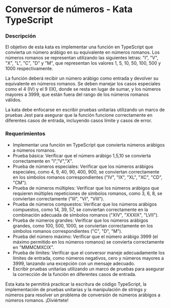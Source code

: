 # Conversor de números - Kata TypeScript

### Descripción

El objetivo de esta kata es implementar una función en TypeScript que convierta un número arábigo en su equivalente en números romanos. Los números romanos se representan utilizando las siguientes letras: "I", "V", "X", "L", "C", "D" y "M", que representan los valores 1, 5, 10, 50, 100, 500 y 1000 respectivamente.

La función deberá recibir un número arábigo como entrada y devolver su equivalente en números romanos. Se deben manejar los casos especiales como el 4 (IV) y el 9 (IX), donde se resta en lugar de sumar, y los números mayores a 3999, que están fuera del rango de los números romanos válidos.

La kata debe enfocarse en escribir pruebas unitarias utilizando un marco de pruebas Jest para asegurar que la función funcione correctamente en diferentes casos de entrada, incluyendo casos límite y casos de error.

### Requerimientos

- Implementar una función en TypeScript que convierta números arábigos a números romanos.
- Prueba básica: Verificar que el número arábigo 1,5,10 se convierta correctamente en "I","V","X".
- Prueba de números especiales: Verificar que los números arábigos especiales, como 4, 9, 40, 90, 400, 900, se conviertan correctamente en los símbolos romanos correspondientes ("IV", "IX", "XL", "XC", "CD", "CM").
- Prueba de números múltiples: Verificar que los números arábigos que requieren múltiples repeticiones de símbolos romanos, como 3, 6, 8, se conviertan correctamente ("III", "VI", "VIII").
- Prueba de números compuestos: Verificar que los números arábigos compuestos, como 14, 39, 57, se conviertan correctamente en la combinación adecuada de símbolos romanos ("XIV", "XXXIX", "LVII").
- Prueba de números grandes: Verificar que los números arábigos grandes, como 100, 500, 1000, se conviertan correctamente en los símbolos romanos correspondientes ("C", "D", "M").
- Prueba del número máximo: Verificar que el número arábigo 3999 (el máximo permitido en los números romanos) se convierta correctamente en "MMMCMXCIX".
- Prueba de límites: Verificar que el conversor maneje adecuadamente los límites de entrada, como números negativos, cero y números mayores a 3999, lanzando una excepción con un mensaje adecuado.
- Escribir pruebas unitarias utilizando un marco de pruebas para asegurar la corrección de la función en diferentes casos de entrada.

Esta kata te permitirá practicar la escritura de código TypeScript, la implementación de pruebas unitarias y la manipulación de strings y números para resolver un problema de conversión de números arábigos a números romanos. ¡Diviértete!
